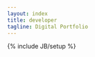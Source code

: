 ```yaml
---
layout: index 
title: developer
tagline: Digital Portfolio
---
```

{% include JB/setup %}

<!-- 
<div style="font-size: 24px">
	<i class="icon-envelope"></i> 
</div>
 -->




